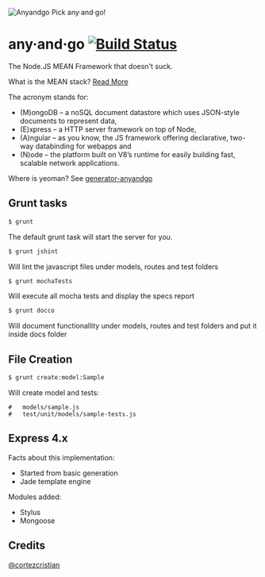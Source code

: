 ![Anyandgo](https://raw.githubusercontent.com/cortezcristian/anyandgo/master/public/img/anyandgo-logo.png)
Pick any·and·go!

any·and·go [![Build Status](https://travis-ci.org/cortezcristian/anyandgo.svg)](https://travis-ci.org/cortezcristian/anyandgo)
========

The Node.JS MEAN Framework that doesn't suck. 

What is the MEAN stack? [Read More](http://addyosmani.com/blog/full-stack-javascript-with-mean-and-yeoman/)

The acronym stands for: 
* (M)ongoDB – a noSQL document datastore which uses JSON-style documents to represent data, 
* (E)xpress – a HTTP server framework on top of Node, 
* (A)ngular – as you know, the JS framework offering declarative, two-way databinding for webapps and 
* (N)ode – the platform built on V8’s runtime for easily building fast, scalable network applications.

Where is yeoman? See [generator-anyandgo](https://github.com/cortezcristian/generator-anyandgo)

## Grunt tasks

```bash
$ grunt
```
The default grunt task will start the server for you.

```bash
$ grunt jshint
```
Will lint the javascript files under models, routes and test folders

```bash
$ grunt mochaTests
```
Will execute all mocha tests and display the specs report

```bash
$ grunt docco
```
Will document functionallity under models, routes and test folders and put it inside docs folder

## File Creation
```bash
$ grunt create:model:Sample
```
Will create model and tests:
```
#	models/sample.js
#	test/unit/models/sample-tests.js
```
## Express 4.x
Facts about this implementation:
- Started from basic generation
- Jade template engine

Modules added:
+ Stylus
+ Mongoose

## Credits
[@cortezcristian](https://twitter.com/cortezcristian)
